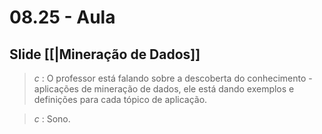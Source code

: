 # 08.25 - Aula

## Slide [[|Mineração de Dados]]

> *c* : O professor está falando sobre a descoberta do conhecimento - aplicações de mineração de dados, ele está dando exemplos e definições para cada tópico de aplicação.

> *c* : Sono.



